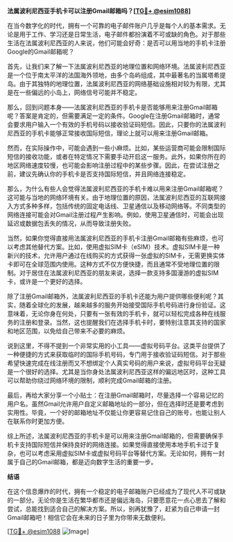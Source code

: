 **法属波利尼西亚手机卡可以注册Gmail邮箱吗？[[TG💪+ @esim1088](https://t.me/s/esim1088)]**

在当今数字化的时代，拥有一个可靠的电子邮件账户几乎是每个人的基本需求。无论是用于工作、学习还是日常生活，电子邮件都扮演着不可或缺的角色。对于那些生活在法属波利尼西亚的人来说，他们可能会好奇：是否可以用当地的手机卡注册Google的Gmail邮箱呢？

首先，让我们来了解一下法属波利尼西亚的地理位置和网络环境。法属波利尼西亚是一个位于南太平洋的法国海外领地，由多个岛屿组成，其中最著名的当属塔希提岛。由于其独特的地理位置，法属波利尼西亚的网络基础设施相对较为有限，尤其是在一些偏远的小岛上，网络信号可能并不稳定。

那么，回到问题本身——法属波利尼西亚的手机卡是否能够用来注册Gmail邮箱呢？答案是肯定的，但需要满足一定的条件。Google在注册Gmail邮箱时，通常会要求用户输入一个有效的手机号码以接收验证码短信。因此，只要你的法属波利尼西亚的手机卡能够正常接收国际短信，理论上就可以用来注册Gmail邮箱。

然而，在实际操作中，可能会遇到一些小麻烦。比如，某些运营商可能会限制国际短信的接收功能，或者在特定情况下需要手动开启这一服务。此外，如果你所在的地区网络速度较慢，也可能会影响注册过程中的某些步骤。因此，在尝试注册之前，建议先确认你的手机卡是否支持国际短信，并且网络连接稳定。

那么，为什么有些人会觉得法属波利尼西亚的手机卡难以用来注册Gmail邮箱呢？这可能与当地的网络环境有关。由于地理位置的原因，法属波利尼西亚的互联网接入方式多种多样，包括传统的固定电话线、卫星通信以及移动网络等。不同类型的网络连接可能会对Gmail注册过程产生影响。例如，使用卫星通信时，可能会出现延迟或数据包丢失的情况，从而导致注册失败。

当然，如果你觉得直接用法属波利尼西亚的手机卡注册Gmail邮箱有些麻烦，也可以考虑其他替代方案。比如，使用虚拟SIM卡（eSIM）技术。虚拟SIM卡是一种新兴的技术，允许用户通过在线购买的方式获得一张虚拟的SIM卡，无需更换实体卡即可在全球范围内使用。这种方式不仅方便快捷，而且通常不受地理位置的限制。对于居住在法属波利尼西亚的朋友来说，选择一款支持多国漫游的虚拟SIM卡，或许是一个更好的选择。

除了注册Gmail邮箱外，法属波利尼西亚的手机卡还能为用户提供哪些便利呢？其实，随着全球化的发展，越来越多的服务开始接受国际手机号码进行身份验证。这意味着，无论你身在何处，只要有一张有效的手机卡，就可以轻松完成各种在线服务的注册和登录。当然，这也提醒我们在选择手机卡时，要特别注意其支持的国家和地区范围，以免给自己带来不必要的麻烦。

说到这里，不得不提到一个非常实用的小工具——虚拟号码平台。这类平台提供了一种便捷的方式来获取临时的国际手机号码，专门用于接收验证码短信。对于那些希望快速完成在线注册而又不想绑定个人真实号码的用户来说，虚拟号码平台无疑是一个很好的选择。尤其是当你身处法属波利尼西亚这样的偏远地区时，这种工具可以帮助你绕过网络环境的限制，顺利完成Gmail邮箱的注册。

最后，再给大家分享一个小贴士：在注册Gmail邮箱时，尽量选择一个容易记忆的用户名。虽然Gmail允许用户自定义邮箱地址的一部分，但在选择时还是要考虑到实用性。毕竟，一个好的邮箱地址不仅能让你更容易记住自己的账号，也能让别人在联系你时更加方便。

综上所述，法属波利尼西亚的手机卡是可以用来注册Gmail邮箱的，但需要确保手机卡支持国际短信并保持良好的网络连接。如果觉得直接使用本地手机卡过于复杂，也可以考虑采用虚拟SIM卡或虚拟号码平台等替代方案。无论如何，拥有一封属于自己的Gmail邮箱，都是迈向数字生活的重要一步。

**结语**

在这个信息爆炸的时代，拥有一个稳定的电子邮箱账户已经成为了现代人不可或缺的一部分。无论你是生活在繁华都市还是偏远海岛，只要愿意花一点心思去了解和尝试，总能找到适合自己的解决方案。所以，别再犹豫了，赶紧为自己申请一封Gmail邮箱吧！相信它会在未来的日子里为你带来无数便利。

[[TG💪+ @esim1088](https://t.me/s/esim1088) ![Image](https://i.postimg.cc/4NQfJmqS/Snipaste-2025-05-13-00-14-12.png)]